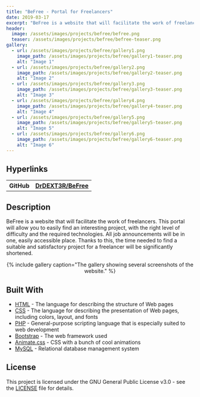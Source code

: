 ```yaml
---
title: "BeFree - Portal for Freelancers"
date: 2019-03-17
excerpt: "BeFree is a website that will facilitate the work of freelancers. This portal will allow you to easily find an interesting project, with the right level of difficulty and the required technologies."
header:
  image: /assets/images/projects/befree/befree.png
  teaser: /assets/images/projects/befree/befree-teaser.png
gallery:
  - url: /assets/images/projects/befree/gallery1.png
    image_path: /assets/images/projects/befree/gallery1-teaser.png
    alt: "Image 1"
  - url: /assets/images/projects/befree/gallery2.png
    image_path: /assets/images/projects/befree/gallery2-teaser.png
    alt: "Image 2"
  - url: /assets/images/projects/befree/gallery3.png
    image_path: /assets/images/projects/befree/gallery3-teaser.png
    alt: "Image 3"
  - url: /assets/images/projects/befree/gallery4.png
    image_path: /assets/images/projects/befree/gallery4-teaser.png
    alt: "Image 4"
  - url: /assets/images/projects/befree/gallery5.png
    image_path: /assets/images/projects/befree/gallery5-teaser.png
    alt: "Image 5"
  - url: /assets/images/projects/befree/gallery6.png
    image_path: /assets/images/projects/befree/gallery6-teaser.png
    alt: "Image 6"
---
```


## Hyperlinks
<table>
  <tr>
    <th>GitHub</th>
    <th><a href="https://github.com/DrDEXT3R/BeFree" target="_blank">DrDEXT3R/BeFree</a></th>
  </tr>
</table>

## Description
BeFree is a website that will facilitate the work of freelancers. This portal will allow you to easily find an interesting project, with the right level of difficulty and the required technologies. All job announcements will be in one, easily accessible place. Thanks to this, the time needed to find a suitable and satisfactory project for a freelancer will be significantly shortened.

<div style="text-align: center;">
{% include gallery caption="The gallery showing several screenshots of the website." %}
</div>

## Built With
*  <a href="https://html.spec.whatwg.org/multipage/" target="_blank">HTML</a> - The language for describing the structure of Web pages
* <a href="https://www.w3.org/Style/CSS/specs.en.html" target="_blank">CSS</a> -  The language for describing the presentation of Web pages, including colors, layout, and fonts
* <a href="https://www.php.net/docs.php" target="_blank">PHP</a> - General-purpose scripting language that is especially suited to web development
* <a href="https://getbootstrap.com/docs/4.3/getting-started/introduction/" target="_blank">Bootstrap</a> - The web framework used
* <a href="https://github.com/daneden/animate.css/blob/master/README.md" target="_blank">Animate.css</a> - CSS with a bunch of cool animations
* <a href="https://dev.mysql.com/doc/" target="_blank">MySQL</a> - Relational database management system

## License
This project is licensed under the GNU General Public License v3.0 - see the <a href="https://github.com/DrDEXT3R/BeFree/blob/master/LICENSE" target="_blank">LICENSE</a> file for details.
